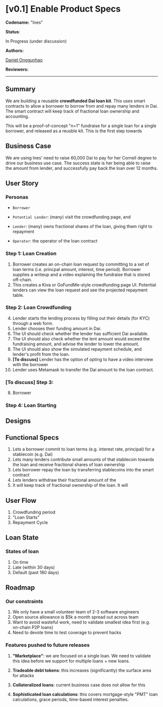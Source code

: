# [v0.1] Enable Product Specs

**Codename:** "Ines"

**Status**:

In Progress (under discussion)

**Authors:**

[Daniel Onggunhao](https://daniel.ai)

**Reviewers:**


---

## Summary


We are building a reusable **crowdfunded Dai loan kit**. This uses smart contracts to allow a borrower to borrow from and repay many lenders in Dai. The smart contract will keep track of fractional loan ownership and accounting.

This will be a proof-of-concept "n=1" fundraise for a single loan for a single borrower, and released as a reusble kit. This is the first step towards

## Business Case

We are using Ines' need to raise 60,000 Dai to pay for her Cornell degree to drive our business use case. The success state is her being able to raise the amount from lender, and successfully pay back the loan over 12 months.

## User Story

### Personas

* `Borrower`

* `Potential Lender`: (many) visit the crowdfunding page, and

* `Lender`: (many) owns fractional shares of the loan, giving them right to repayment

* `Operator`: the operator of the loan contract


### Step 1: Loan Creation
1. Borrower creates an on-chain loan request by committing to a set of loan terms (i.e. princpal amount, interest, time period). Borrower supplies a writeup and a video explaining the fundraise that is stored off-chain.
2. This creates a Kiva or GoFundMe-style crowdfunding page UI. Potential lenders can view the loan request and see the projected repayment table.

### Step 2: Loan Crowdfunding
4. Lender starts the lending process by filling out their details (for KYC) through a web form.
5. Lender chooses their funding amount in Dai.
6. The UI should check whether the lender has sufficient Dai available.
7. The UI should also check whether the lent amount would exceed the fundraising amount, and advise the lender to lower the amount.
8. The UI should also show the simulated repayment schedule, and lender's profit from the loan.
9. **[To discuss]** Lender has the option of opting to have a video interview with the borrower
10. Lender uses Metamask to transfer the Dai amount to the loan contract.

### [To discuss] Step 3:
8. Borrower



### Step 4: Loan Starting



## Designs

## Functional Specs


1. Lets a borrower commit to loan terms (e.g. interest rate, principal) for a stablecoin (e.g. Dai)
2. Lets many lenders contribute small amounts of that stablecoin towards the loan and receive fractional shares of loan ownership
3. Lets borrower repay the loan by transferring stablecoins into the smart contract
4. Lets lenders withdraw their fractional amount of the
5. It will keep track of fractional ownership of the loan. It will

## User Flow


1. Crowdfunding period
2. "Loan Starts"
3. Repayment Cycle

## Loan State

### States of loan

1. On time
2. Late (within 30 days)
3. Default (past 180 days)

## Roadmap

### Our constraints

1. We only have a small volunteer team of 2-3 software engineers
2. Open source allowance is $5k a month spread out across team
3. Want to avoid wasteful work, need to validate smallest idea first (e.g. on-chain P2P loans)
5. Need to devote time to test coverage to prevent hacks

### Features pushed to future releases

1. **"Marketplace"**: we are focused on a single loan. We need to validate this idea before we support for multiple loans + new loans.

3. **Tradeable debt tokens**: this increases (significantly) the surface area for attacks

4. **Collateralized loans**: current business case does not allow for this

5. **Sophisticated loan calculations**: this covers mortgage-style "PMT" loan calculations, grace periods, time-based interest penalties.
